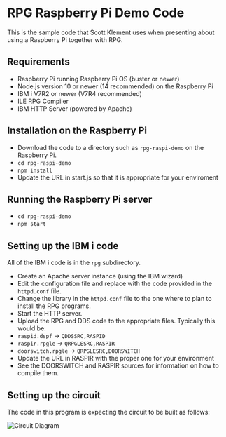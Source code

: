 # RPG Raspberry Pi Demo Code

This is the sample code that Scott Klement uses when presenting about using a Raspberry Pi together with RPG.

## Requirements
* Raspberry Pi running Raspberry Pi OS (buster or newer)
* Node.js version 10 or newer (14 recommended) on the Raspberry Pi
* IBM i V7R2 or newer (V7R4 recommended)
* ILE RPG Compiler
* IBM HTTP Server (powered by Apache)

## Installation on the Raspberry Pi
* Download the code to a directory such as `rpg-raspi-demo` on the Raspberry Pi.
* `cd rpg-raspi-demo`
* `npm install`
* Update the URL in start.js so that it is appropriate for your enviroment

## Running the Raspberry Pi server
* `cd rpg-raspi-demo`
* `npm start`

## Setting up the IBM i code
All of the IBM i code is in the `rpg` subdirectory.
* Create an Apache server instance (using the IBM wizard)
* Edit the configuration file and replace with the code provided in the `httpd.conf` file.
* Change the library in the `httpd.conf` file to the one where to plan to install the RPG programs.
* Start the HTTP server.
* Upload the RPG and DDS code to the appropriate files.  Typically this would be:
* `raspid.dspf` -> `QDDSSRC,RASPID`
* `raspir.rpgle` -> `QRPGLESRC,RASPIR`
* `doorswitch.rpgle` -> `QRPGLESRC,DOORSWITCH`
* Update the URL in RASPIR with the proper one for your environment
* See the DOORSWITCH and RASPIR sources for information on how to compile them.

## Setting up the circuit
The code in this program is expecting the circuit to be built as follows:

![Circuit Diagram](http://www.scottklement.com/presentations/rpg-raspi-demo-circuit.png)
